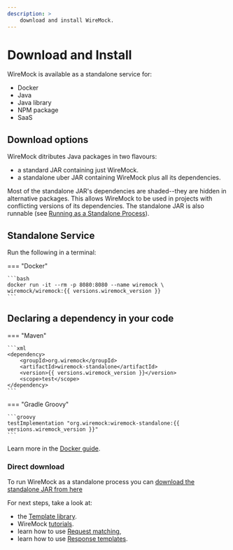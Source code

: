 ```yaml
---
description: >
    download and install WireMock.
---
```


# Download and Install

WireMock is available as a standalone service for:  

- Docker
- Java
- Java library
- NPM package
- SaaS

## Download options

WireMock ditributes Java packages in two flavours:

- a standard JAR containing just WireMock.
- a standalone uber JAR containing WireMock plus all its dependencies.

Most of the standalone JAR's dependencies are shaded--they are hidden in alternative packages. This allows WireMock to be used in projects with
conflicting versions of its dependencies. The standalone JAR is also runnable (see [Running as a Standalone Process](./running-standalone.md)).

## Standalone Service

Run the following in a terminal:

=== "Docker"

    ```bash
    docker run -it --rm -p 8080:8080 --name wiremock \
    wiremock/wiremock:{{ versions.wiremock_version }}
    ```

## Declaring a dependency in your code

=== "Maven"

    ```xml
    <dependency>
        <groupId>org.wiremock</groupId>
        <artifactId>wiremock-standalone</artifactId>
        <version>{{ versions.wiremock_version }}</version>
        <scope>test</scope>
    </dependency>
    ```

=== "Gradle Groovy"

    ```groovy
    testImplementation "org.wiremock:wiremock-standalone:{{ versions.wiremock_version }}"
    ```

Learn more in the [Docker guide](./standalone/docker.md).

### Direct download

To run WireMock as a standalone process you can
<a id="wiremock-standalone-download" href="https://repo1.maven.org/maven2/org/wiremock/wiremock-standalone/{{ versions.wiremock_version }}/wiremock-standalone-{{ versions.wiremock_version }}.jar">download the standalone JAR from
here</a>

For next steps, take a look at:

- the [Template library](https://library.wiremock.org).
- WireMock [tutorials](./getting-started.md).
- learn how to use [Request matching](./request-matching.md),
- learn how to use [Response templates](./response-templating.md).
